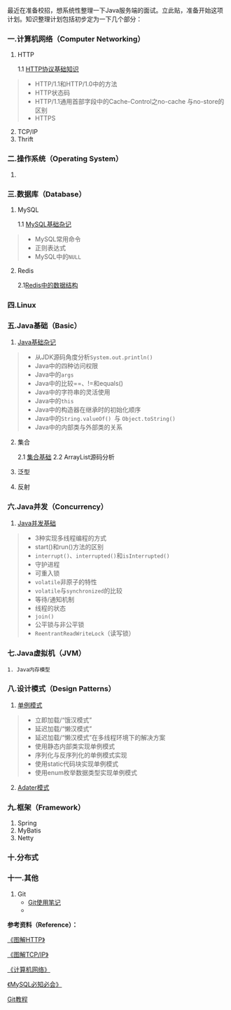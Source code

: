 最近在准备校招，想系统性整理一下Java服务端的面试。立此贴，准备开始这项计划。知识整理计划包括初步定为一下几个部分：<!--more-->

### 一.计算机网络（Computer Networking）

1. HTTP

   1.1 [HTTP协议基础知识](https://pansonpanson.github.io/2018/04/23/HTTP%E5%8D%8F%E8%AE%AE%E5%9F%BA%E7%A1%80%E7%9F%A5%E8%AF%86/#more)

> + HTTP/1.1和HTTP/1.0中的方法
> + HTTP状态码
> + HTTP/1.1通用首部字段中的Cache-Control之no-cache 与no-store的区别
> + HTTPS

2. TCP/IP
3. Thrift

### 二.操作系统（Operating System）

1. 

### 三.数据库（Database）

1. MySQL

   1.1 [MySQL基础杂记](https://pansonpanson.github.io/2018/05/02/MySQL%E5%9F%BA%E7%A1%80/#more)

> + MySQL常用命令
> + 正则表达式
> + MySQL中的`NULL`

2. Redis

    2.1[Redis中的数据结构](https://pansonpanson.github.io/2018/05/22/Redis%E5%9F%BA%E7%A1%80/)

### 四.Linux

###  五.Java基础（Basic）

1. [Java基础杂记](https://pansonpanson.github.io/2018/04/24/Java%E5%9F%BA%E7%A1%80%E6%9D%82%E8%AE%B0/)

> + 从JDK源码角度分析`System.out.println()`
> + Java中的四种访问权限
> + Java中的`args`
> + Java中的比较==、!=和equals()
> + Java中的字符串的灵活使用
> + Java中的`this`
> + Java中的构造器在继承时的初始化顺序
> + Java中的`String.valueOf() `与 `Object.toString()`
> + Java中的内部类与外部类的关系

2. 集合

   2.1 [集合基础](https://pansonpanson.github.io/2018/05/20/Java%E9%9B%86%E5%90%88%E5%9F%BA%E7%A1%80/)
   2.2 ArrayList源码分析

3. 泛型

4. 反射

###  六.Java并发（Concurrency）

1. [Java并发基础](https://pansonpanson.github.io/2018/04/19/Java%E5%B9%B6%E5%8F%91%E5%9F%BA%E7%A1%80%E7%9F%A5%E8%AF%86/#more)
> + 3种实现多线程编程的方式
> + start()和run()方法的区别
> + `interrupt()`、`interrupted()`和`isInterrupted()`
> + 守护进程
> + 可重入锁
> + `volatile`非原子的特性
> + `volatile`与`synchronized`的比较
> + 等待/通知机制
> + 线程的状态
> + `join()`
> + 公平锁与非公平锁
> + `ReentrantReadWriteLock`（读写锁）

### 七.Java虚拟机（JVM）

    1. Java内存模型

### 八.设计模式（Design Patterns）

1. [单例模式](https://pansonpanson.github.io/2018/04/22/%E5%8D%95%E4%BE%8B%E6%A8%A1%E5%BC%8F/#more)
> + 立即加载/“饿汉模式”
> + 延迟加载/“懒汉模式”
> + 延迟加载/“懒汉模式”在多线程环境下的解决方案
> + 使用静态内部类实现单例模式
> + 序列化与反序列化的单例模式实现
> + 使用static代码块实现单例模式
> + 使用enum枚举数据类型实现单例模式

2. [Adater模式](https://pansonpanson.github.io/2018/05/07/Adapter%E6%A8%A1%E5%BC%8F/)

### 九.框架（Framework）

1. Spring
2. MyBatis
3. Netty

### 十.分布式

### 十一.其他

1. Git
   + [Git使用笔记](https://pansonpanson.github.io/2018/04/22/Git/#more)
   + 

**参考资料（Reference）：**

[《图解HTTP》](https://book.douban.com/subject/25863515/)

[《图解TCP/IP》](https://book.douban.com/subject/24737674/)

[《计算机网络》](https://book.douban.com/subject/26960678/)

[《MySQL必知必会》](https://book.douban.com/subject/3354490/)

[ Git教程](https://www.liaoxuefeng.com/wiki/0013739516305929606dd18361248578c67b8067c8c017b000)



